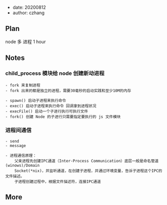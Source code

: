 -   date: 20200812
-   author: czhang

## Plan

node 多 进程 1 hour

## Notes

### child_process 模块给 node 创建新动进程

    - fork 来复制进程
    - fork 出来的都是独立的进程，需要30毫秒的启动实践和至少10M的内存

    - spawn() 启动子进程来执行命令
    - exec() 启动子进程来执行命令 回调拿到进程状况
    - execFile() 启动一个子进行执行可执行文件
    - fork() 创建 Node 的子进行只需要指定要执行的 js 文件模块

### 进程间通信

    - send
    - message

    - 进程通信原理：
        父亲进程先创建IPC通道（Inter-Process Communication）底层一般是命名管道(winows)/Domain
        Socket(*nix)，并监听通道，在创建子进程，并通过环境变量，告诉子进程这个IPC的文件描述。
        子进程创建过程中，根据文件描述符，连接IPC通道

## More
